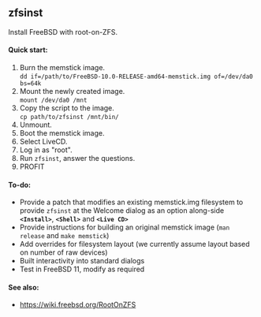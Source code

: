 ## zfsinst

Install FreeBSD with root-on-ZFS.

#### Quick start:

 1. Burn the memstick image. <br/> `dd if=/path/to/FreeBSD-10.0-RELEASE-amd64-memstick.img of=/dev/da0 bs=64k`
 2. Mount the newly created image. <br/> `mount /dev/da0 /mnt`
 3. Copy the script to the image. <br/> `cp path/to/zfsinst /mnt/bin/`
 4. Unmount.
 5. Boot the memstick image.
 6. Select LiveCD.
 7. Log in as "root".
 8. Run `zfsinst`, answer the questions.
 9. PROFIT

#### To-do:

 * Provide a patch that modifies an existing memstick.img filesystem to provide `zfsinst` at the Welcome dialog as an option along-side **`<Install>`**, **`<Shell>`** and **`<Live CD>`**
 * Provide instructions for building an original memstick image (`man release` and `make memstick`)
 * Add overrides for filesystem layout (we currently assume layout based on number of raw devices)
 * Built interactivity into standard dialogs
 * Test in FreeBSD 11, modify as required

#### See also:

* https://wiki.freebsd.org/RootOnZFS

